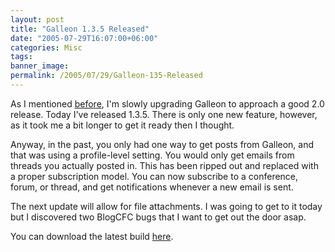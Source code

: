 ```yaml
---
layout: post
title: "Galleon 1.3.5 Released"
date: "2005-07-29T16:07:00+06:00"
categories: Misc 
tags: 
banner_image: 
permalink: /2005/07/29/Galleon-135-Released
---
```


As I mentioned <a href="http://ray.camdenfamily.com/index.cfm/2005/7/15/Galleon-134-Released">before</a>, I'm slowly upgrading Galleon to approach a good 2.0 release. Today I've released 1.3.5. There is only one new feature, however, as it took me a bit longer to get it ready then I thought.

Anyway, in the past, you only had one way to get posts from Galleon, and that was using a profile-level setting. You would only get emails from threads you actually posted in. This has been ripped out and replaced with a proper subscription model. You can now subscribe to a conference, forum, or thread, and get notifications whenever a new email is sent. 

The next update will allow for file attachments. I was going to get to it today but I discovered two BlogCFC bugs that I want to get out the door asap. 

You can download the latest build <a href="http://ray.camdenfamily.com/downloads/forums.zip">here</a>.